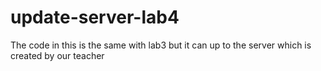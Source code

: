 # update-server-lab4
The code in this is the same with lab3 but it can up to the server which is created by our teacher
